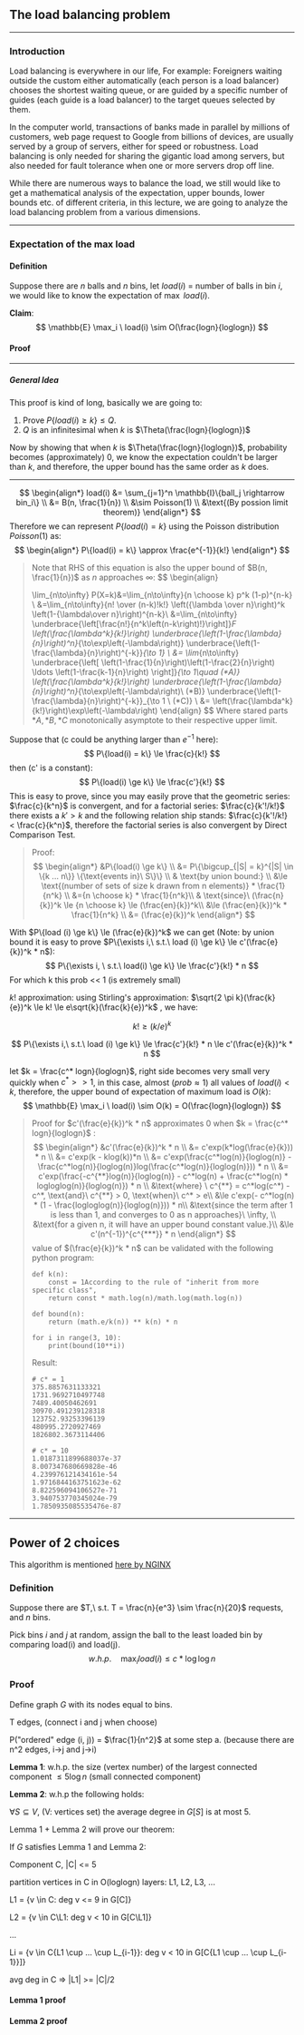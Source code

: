 ## The load balancing problem

---

### Introduction

Load balancing is everywhere in our life, For example: Foreigners waiting outside the custom either automatically (each person is a load balancer) chooses the shortest waiting queue, or are guided by a specific number of guides (each guide is a load balancer) to the target queues selected by them. 

In the computer world, transactions of banks made in parallel by millions of customers, web page request to Google from billions of devices, are usually served by a group of servers, either for speed or robustness. Load balancing is only needed for sharing the gigantic load among servers, but also needed for fault tolerance when one or more servers drop off line.

While there are numerous ways to balance the load, we still would like to get a mathematical analysis of the expectation, upper bounds, lower bounds etc. of different criteria, in this lecture, we are going to analyze the load balancing problem from a various dimensions.

---

### Expectation of the max load

#### Definition

Suppose there are $n$ balls and $n$ bins, let $load(i)$ = number of balls in bin $i$, we would like to know the expectation of $\max\ load(i)$.

**Claim**:
$$
\mathbb{E} \max_i \ load(i) \sim O(\frac{logn}{loglogn})
$$

#### Proof
---
##### General Idea

This proof is kind of long, basically we are going to:

1. Prove $P\{load(i) \ge k\} \le Q$.
2. $Q$ is an infinitesimal when $k$ is $\Theta(\frac{logn}{loglogn})$

Now by showing that when $k$ is $\Theta(\frac{logn}{loglogn})$, probability becomes (approximately) 0, we know the expectation couldn't be larger than $k$, and therefore, the upper bound has the same order as $k$ does.

---

$$
\begin{align*}
load(i) &= \sum_{j=1}^n \mathbb{I}\{ball_j \rightarrow bin_i\} \\
        &= B(n, \frac{1}{n}) \\
        &\sim Poisson(1) \\
        &\text{(By possion limit theorem)}
\end{align*}
$$
Therefore we can represent $P\{load(i) = k\}$ using the Poisson distribution $Poisson(1)$ as:
$$
\begin{align*}
P\{load(i) = k\} \approx \frac{e^{-1}}{k!}
\end{align*}
$$

> Note that RHS of this equation is also the upper bound of $B(n, \frac{1}{n})$ as $n$ approaches $\infty$:
> $$
> \begin{align}
> 
> \lim_{n\to\infty} P(X=k)&=\lim_{n\to\infty}{n \choose k} p^k (1-p)^{n-k} \\
>  &=\lim_{n\to\infty}{n! \over (n-k)!k!} \left({\lambda \over n}\right)^k \left(1-{\lambda\over n}\right)^{n-k}\\
> &=\lim_{n\to\infty}
> \underbrace{\left[\frac{n!}{n^k\left(n-k\right)!}\right]}_F
> \left(\frac{\lambda^k}{k!}\right)
> \underbrace{\left(1-\frac{\lambda}{n}\right)^n}_{\to\exp\left(-\lambda\right)}
> \underbrace{\left(1-\frac{\lambda}{n}\right)^{-k}}_{\to 1} \\
> &= \lim_{n\to\infty}
> \underbrace{\left[ \left(1-\frac{1}{n}\right)\left(1-\frac{2}{n}\right) \ldots \left(1-\frac{k-1}{n}\right)  \right]}_{\to 1\quad (*A)}
> \left(\frac{\lambda^k}{k!}\right)
> \underbrace{\left(1-\frac{\lambda}{n}\right)^n}_{\to\exp\left(-\lambda\right)\ (*B)}
> \underbrace{\left(1-\frac{\lambda}{n}\right)^{-k}}_{\to 1 \ (*C)}      \\
> &= \left(\frac{\lambda^k}{k!}\right)\exp\left(-\lambda\right)
> \end{align}
> $$
> Where stared parts $*A, *B, *C$ monotonically asymptote to their respective upper limit.



Suppose that (c could be anything larger than $e^{-1}$ here):
$$
P\{load(i) = k\} \le  \frac{c}{k!}
$$
then (c' is a constant):
$$
P\{load(i) \ge k\} \le \frac{c'}{k!}
$$
This is easy to prove, since you may easily prove that the geometric series: $\frac{c}{k^n}$ is convergent, and for a factorial series: $\frac{c}{k'!/k!}$ there exists a $k' > k$ and the following relation ship stands: $\frac{c}{k'!/k!} < \frac{c}{k^n}$, therefore the factorial series is also convergent by Direct Comparison Test. 

> Proof:
> $$
> \begin{align*}
> &P\{load(i) \ge k\} \\
> &= P\{\bigcup_{|S| = k}^{|S| \in \{k ... n\}} \{\text{events in}\ S\}\} \\
> & \text{by union bound:} \\
> &\le \text{(number of sets of size k drawn from n elements)} * \frac{1}{n^k} \\
> &={n \choose k} * \frac{1}{n^k}\\
> & \text{since}\ (\frac{n}{k})^k \le {n \choose k} \le (\frac{en}{k})^k\\
> &\le (\frac{en}{k})^k * \frac{1}{n^k} \\
> &= (\frac{e}{k})^k
> \end{align*}
> $$

With $P\{load (i) \ge k\} \le (\frac{e}{k})^k$ we can get (Note: by union bound it is easy to prove $P\{\exists i,\ s.t.\ load (i) \ge k\} \le c'(\frac{e}{k})^k * n$):
$$
P\{\exists i, \ s.t.\ load(i) \ge k\} \le \frac{c'}{k!} * n
$$
For which k this prob << 1 (is extremely small)

$k!$ approximation: using Stirling's approximation: $\sqrt{2 \pi k}(\frac{k}{e})^k \le k! \le e\sqrt{k}(\frac{k}{e})^k$ , we have:

$$
k! \ge (k/e)^k
$$

$$
P\{\exists i,\ s.t.\ load (i) \ge k\} \le \frac{c'}{k!} * n \le c'(\frac{e}{k})^k * n
$$

let $k = \frac{c^* logn}{loglogn}$, right side becomes very small very quickly when $c^* >> 1$, in this case, almost ($prob \approx 1$) all values of $load(i)<k$, therefore, the upper bound of expectation of maximum load is  $O(k)$:
$$
\mathbb{E} \max_i \ load(i) \sim O(k) = O(\frac{logn}{loglogn})
$$


> Proof for $c'(\frac{e}{k})^k * n$ approximates 0 when $k = \frac{c^* logn}{loglogn}$ :
> $$
> \begin{align*}
> &c'(\frac{e}{k})^k * n \\
> &= c'exp(k*log(\frac{e}{k})) * n \\
> &= c'exp(k - klog(k))*n \\
> &= c'exp(\frac{c^*log(n)}{loglog(n)} - \frac{c^*log(n)}{loglog(n)}log(\frac{c^*log(n)}{loglog(n)})) * n \\
> &= c'exp(\frac{-c^{**}log(n)}{loglog(n)} - c^*log(n) + \frac{c^*log(n) * logloglog(n)}{loglog(n)}) * n \\
> &\text{where} \ c^{**} = c^*log(c^*) - c^*, \text{and}\ c^{**} > 0, \text{when}\ c^* > e\\
> &\le c'exp(- c^*log(n) * (1 - \frac{logloglog(n)}{loglog(n)})) * n\\
> &\text{since the term after 1 is less than 1, and converges to 0 as n approaches}\ \infty, \\
> &\text{for a given n, it will have an upper bound constant value.}\\
> &\le c'(n^{-1})^{c^{***}} * n
> \end{align*}
> $$
> value of $(\frac{e}{k})^k * n$ can be validated with the following python program:
>
> ```
> def k(n):
>     const = 1According to the rule of "inherit from more specific class", 
>     return const * math.log(n)/math.log(math.log(n))
> 
> def bound(n):
>     return (math.e/k(n)) ** k(n) * n
> 
> for i in range(3, 10):
>     print(bound(10**i))
> ```
>
> Result:
>
> ```
> # c* = 1
> 375.8857631133321
> 1731.9692710497748
> 7489.40050462691
> 30970.491239128318
> 123752.93253396139
> 480995.2720927469
> 1826802.3673114406
> 
> # c* = 10
> 1.0187311899688037e-37
> 8.007347680669828e-46
> 4.239976121434161e-54
> 1.9716844163751623e-62
> 8.822596094106527e-71
> 3.940753770345024e-79
> 1.7850935085535476e-87
> ```
>
> 

---

## Power of 2 choices

This algorithm is mentioned [here by NGINX](https://www.nginx.com/blog/nginx-power-of-two-choices-load-balancing-algorithm/) 

### Definition

Suppose there are $T,\ s.t. T = \frac{n}{e^3} \sim \frac{n}{20}$ requests, and $n$ bins.

Pick bins $i$ and $j$ at random, assign the ball to the least loaded bin by comparing load(i) and load(j).
$$
w.h.p. \quad \max_i load(i) \le c*\log\log n​
$$

### Proof

Define graph $G$ with its nodes equal to bins. 

T edges, (connect i and j when choose)

P("ordered" edge (i, j)) = $\frac{1}{n^2}$ at some step a. (because there are n^2 edges, i->j and j->i)

**Lemma 1**: w.h.p. the size (vertex number) of the largest connected component $\le 5 \log n$ (small connected component)

**Lemma 2**: w.h.p the following holds:

$\forall S \subseteq V$, (V: vertices set) the average degree in $G[S]$ is at most 5.

Lemma 1 + Lemma 2 will prove our theorem:

If $G$ satisfies Lemma 1 and Lemma 2:

Component C, |C| <= 5

partition vertices in C in O(loglogn) layers: L1, L2, L3, ...

L1 = {v \in C: deg v <= 9 in G[C]}

L2 = {v \in C\L1: deg v < 10 in G[C\L1]}

...

Li = {v \in C\{L1 \cup ... \cup L_{i-1}}: deg v < 10 in G[C\{L1 \cup ... \cup L_{i-1}}]}

avg deg in C => |L1| >= |C|/2



#### Lemma 1 proof

#### Lemma 2 proof

